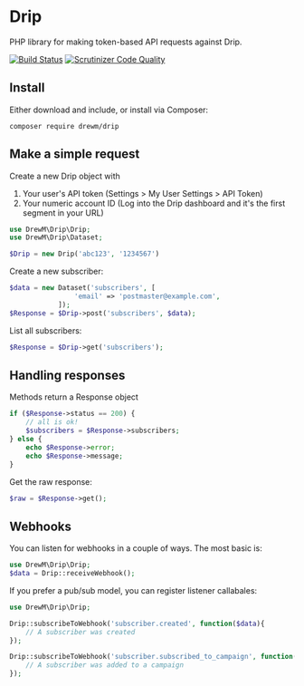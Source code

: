 # Drip
PHP library for making token-based API requests against Drip.

[![Build Status](https://travis-ci.org/drewm/drip.svg)](https://travis-ci.org/drewm/drip)
[![Scrutinizer Code Quality](https://scrutinizer-ci.com/g/drewm/drip/badges/quality-score.png?b=master)](https://scrutinizer-ci.com/g/drewm/drip/?branch=master)

## Install 

Either download and include, or install via Composer:

```
composer require drewm/drip
```

## Make a simple request

Create a new Drip object with 

1. Your user's API token (Settings > My User Settings > API Token)
2. Your numeric account ID (Log into the Drip dashboard and it's the first segment in your URL)

```php
use DrewM\Drip\Drip;
use DrewM\Drip\Dataset;

$Drip = new Drip('abc123', '1234567')
```

Create a new subscriber:

```php
$data = new Dataset('subscribers', [
				'email' => 'postmaster@example.com',
			]);
$Response = $Drip->post('subscribers', $data);
```

List all subscribers:

```php
$Response = $Drip->get('subscribers');
```

## Handling responses

Methods return a Response object

```php
if ($Response->status == 200) {
	// all is ok!
	$subscribers = $Response->subscribers;
} else {
	echo $Response->error;
	echo $Response->message;
}
```

Get the raw response:

```php
$raw = $Response->get();
```

## Webhooks

You can listen for webhooks in a couple of ways. The most basic is:

```php
use DrewM\Drip\Drip;
$data = Drip::receiveWebhook();
```

If you prefer a pub/sub model, you can register listener callabales:

```php
use DrewM\Drip\Drip;

Drip::subscribeToWebhook('subscriber.created', function($data){
	// A subscriber was created
});

Drip::subscribeToWebhook('subscriber.subscribed_to_campaign', function($data){
	// A subscriber was added to a campaign
});
```